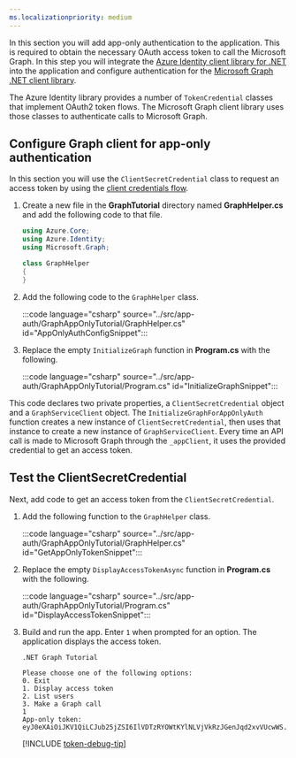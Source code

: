 ```yaml
---
ms.localizationpriority: medium
---
```


<!-- markdownlint-disable MD041 -->

In this section you will add app-only authentication to the application. This is required to obtain the necessary OAuth access token to call the Microsoft Graph. In this step you will integrate the [Azure Identity client library for .NET](https://www.nuget.org/packages/Azure.Identity) into the application and configure authentication for the [Microsoft Graph .NET client library](https://github.com/microsoftgraph/msgraph-sdk-dotnet).

The Azure Identity library provides a number of `TokenCredential` classes that implement OAuth2 token flows. The Microsoft Graph client library uses those classes to authenticate calls to Microsoft Graph.

## Configure Graph client for app-only authentication

In this section you will use the `ClientSecretCredential` class to request an access token by using the [client credentials flow](/azure/active-directory/develop/v2-oauth2-client-creds-grant-flow).

1. Create a new file in the **GraphTutorial** directory named **GraphHelper.cs** and add the following code to that file.

    ```csharp
    using Azure.Core;
    using Azure.Identity;
    using Microsoft.Graph;

    class GraphHelper
    {
    }
    ```

1. Add the following code to the `GraphHelper` class.

    :::code language="csharp" source="../src/app-auth/GraphAppOnlyTutorial/GraphHelper.cs" id="AppOnlyAuthConfigSnippet":::

1. Replace the empty `InitializeGraph` function in **Program.cs** with the following.

    :::code language="csharp" source="../src/app-auth/GraphAppOnlyTutorial/Program.cs" id="InitializeGraphSnippet":::

This code declares two private properties, a `ClientSecretCredential` object and a `GraphServiceClient` object. The `InitializeGraphForAppOnlyAuth` function creates a new instance of `ClientSecretCredential`, then uses that instance to create a new instance of `GraphServiceClient`. Every time an API call is made to Microsoft Graph through the `_appClient`, it uses the provided credential to get an access token.

## Test the ClientSecretCredential

Next, add code to get an access token from the `ClientSecretCredential`.

1. Add the following function to the `GraphHelper` class.

    :::code language="csharp" source="../src/app-auth/GraphAppOnlyTutorial/GraphHelper.cs" id="GetAppOnlyTokenSnippet":::

1. Replace the empty `DisplayAccessTokenAsync` function in **Program.cs** with the following.

    :::code language="csharp" source="../src/app-auth/GraphAppOnlyTutorial/Program.cs" id="DisplayAccessTokenSnippet":::

1. Build and run the app. Enter `1` when prompted for an option. The application displays the access token.

    ```Shell
    .NET Graph Tutorial

    Please choose one of the following options:
    0. Exit
    1. Display access token
    2. List users
    3. Make a Graph call
    1
    App-only token: eyJ0eXAiOiJKV1QiLCJub25jZSI6IlVDTzRYOWtKYlNLVjVkRzJGenJqd2xvVUcwWS...
    ```

    [!INCLUDE [token-debug-tip](../../shared/app-token-debug-tip.md)]
